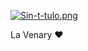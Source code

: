 [![Sin-t-tulo.png](https://i.postimg.cc/W4FwB3jw/Sin-t-tulo.png)](https://postimg.cc/R3mtfvWW)

La Venary ♥
